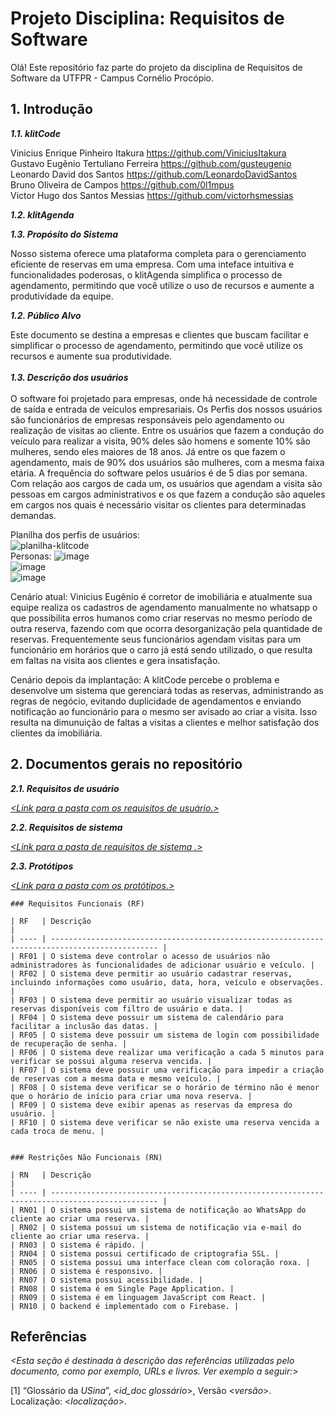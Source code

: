 
# Projeto Disciplina: Requisitos de Software

Olá! Este repositório faz parte do projeto da disciplina de Requisitos de Software da UTFPR - Campus Cornélio Procópio. 

## 1. Introdução

***1.1.  klitCode***

 Vinicius Enrique Pinheiro Itakura https://github.com/ViniciusItakura
 <br/>Gustavo Eugênio Tertuliano Ferreira https://github.com/gusteugenio
 <br/>Leonardo David dos Santos https://github.com/LeonardoDavidSantos
 <br/>Bruno Oliveira de Campos https://github.com/0l1mpus
 <br/>Victor Hugo dos Santos Messias https://github.com/victorhsmessias

***1.2.  klitAgenda***

***1.3.  Propósito do Sistema***

Nosso sistema oferece uma plataforma completa para o gerenciamento eficiente de reservas em uma empresa. Com uma inteface intuitiva e funcionalidades poderosas, o klitAgenda simplifica o processo de agendamento, permitindo que você utilize o uso de recursos e aumente a produtividade da equipe.

***1.2.  Público Alvo***

Este documento se destina a empresas e clientes que buscam facilitar e simplificar o processo de agendamento, permitindo que você utilize os recursos e aumente sua produtividade.
<br/><br/>
***1.3. Descrição dos usuários***
<br/><br/>
O software foi projetado para empresas, onde há necessidade de controle de saída e entrada de veículos empresariais. Os Perfis dos nossos usuários são funcionários de empresas responsáveis pelo agendamento ou realização de visitas ao cliente. Entre os usuários que fazem a condução do veículo para realizar a visita, 90% deles são homens e somente 10% são mulheres, sendo eles maiores de 18 anos. Já entre os que fazem o agendamento, mais de 90% dos usuários são mulheres, com a mesma faixa etária. A frequência do software pelos usuários é de 5 dias por semana. Com relação aos cargos de cada um, os usuários que agendam a visita são pessoas em cargos administrativos e os que fazem a condução são aqueles em cargos nos quais é necessário visitar os clientes para determinadas demandas.


Planilha dos perfis de usuários:</br>
![planilha-klitcode](https://github.com/Aula-Requisitos/requisitos-software/assets/137667932/aad3c057-559e-4ad6-8521-7206f113b387)
<br/>
Personas: 
![image](https://github.com/Aula-Requisitos/requisitos-software/assets/136620727/1d1a3926-91b9-4b0b-b905-1082f5a9d67a)
<br/>
![image](https://github.com/Aula-Requisitos/requisitos-software/assets/136620727/f18854aa-a14c-4ba3-bad4-c9bac70f9d21)
<br/>
![image](https://github.com/Aula-Requisitos/requisitos-software/assets/136620727/7355b47d-4624-4853-9a80-3ceaea217e1d)
<br/>



Cenário atual:
  Vinicius Eugênio é corretor de imobiliária e atualmente sua equipe realiza os cadastros de agendamento manualmente no whatsapp o que possibilita erros humanos como criar reservas no mesmo período de outra reserva, fazendo com que ocorra desorganização pela quantidade de reservas.
Frequentemente seus funcionários agendam visitas para um funcionário em horários que o carro já está sendo utilizado, o que resulta em faltas na visita aos clientes e gera insatisfação.
  

Cenário depois da implantação:
  A klitCode percebe o problema e desenvolve um sistema que gerenciará todas as reservas, administrando as regras de negócio, evitando duplicidade de agendamentos e enviando notificação ao funcionário para o mesmo ser avisado ao criar a visita. Isso resulta na dimunuição de faltas a visitas a clientes e melhor satisfação dos clientes da imobiliária.

## 2. Documentos gerais no repositório

***2.1. Requisitos de usuário***

[*<Link para a pasta com os requisitos de usuário.>*](https://padlet.com/viniciusitakura/kanban-ujjcsnad60lsswef)

***2.2. Requisitos de sistema***

[*<Link para a pasta de requisitos de sistema .>*](https://padlet.com/viniciusitakura/kanban-ujjcsnad60lsswef)

***2.3. Protótipos***

[*<Link para a pasta com os protótipos.>*](https://www.figma.com/file/wYNr0KqXAKncGABYOl7htl/Untitled?type=design&mode=design&t=2EY4E2F8Cz4LL0in-0)

```
### Requisitos Funcionais (RF)

| RF   | Descrição                                                                                      |
| ---- | ---------------------------------------------------------------------------------------------- |
| RF01 | O sistema deve controlar o acesso de usuários não administradores às funcionalidades de adicionar usuário e veículo. |
| RF02 | O sistema deve permitir ao usuário cadastrar reservas, incluindo informações como usuário, data, hora, veículo e observações. |
| RF03 | O sistema deve permitir ao usuário visualizar todas as reservas disponíveis com filtro de usuário e data. |
| RF04 | O sistema deve possuir um sistema de calendário para facilitar a inclusão das datas. |
| RF05 | O sistema deve possuir um sistema de login com possibilidade de recuperação de senha. |
| RF06 | O sistema deve realizar uma verificação a cada 5 minutos para verificar se possui alguma reserva vencida. |
| RF07 | O sistema deve possuir uma verificação para impedir a criação de reservas com a mesma data e mesmo veículo. |
| RF08 | O sistema deve verificar se o horário de término não é menor que o horário de início para criar uma nova reserva. |
| RF09 | O sistema deve exibir apenas as reservas da empresa do usuário. |
| RF10 | O sistema deve verificar se não existe uma reserva vencida a cada troca de menu. |


### Restrições Não Funcionais (RN)

| RN   | Descrição                                                                                      |
| ---- | ---------------------------------------------------------------------------------------------- |
| RN01 | O sistema possui um sistema de notificação ao WhatsApp do cliente ao criar uma reserva. |
| RN02 | O sistema possui um sistema de notificação via e-mail do cliente ao criar uma reserva. |
| RN03 | O sistema é rápido. |
| RN04 | O sistema possui certificado de criptografia SSL. |
| RN05 | O sistema possui uma interface clean com coloração roxa. |
| RN06 | O sistema é responsivo. |
| RN07 | O sistema possui acessibilidade. |
| RN08 | O sistema é em Single Page Application. |
| RN09 | O sistema é em linguagem JavaScript com React. |
| RN10 | O backend é implementado com o Firebase. |
```

## Referências

*<Esta seção é destinada à descrição das referências utilizadas pelo documento, como por exemplo, URLs e livros. Ver exemplo a seguir:>*
    
[1] “Glossário da _USina_”, <_id_doc glossário_>, Versão <_versão_>. Localização: <_localização_>.





